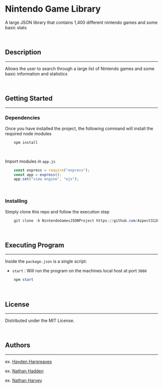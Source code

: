 # Nintendo Game Library

A large JSON library that contains 1,400 different nintendo games and some basic stats

<br>

## Description
---
Allows the user to search through a large list of Nintendo games and some basic information and statistics

<br>

## Getting Started
---
### Dependencies
Once you have installed the project, the following command will install the required node modules

```powershell
    npm install 
```

<br>

Import modules in `app.js`

```Javascript
    const express = require("express");
    const app = express();
    app.set("view engine", "ejs");
```

<br>

### Installing
Simply clone this repo and follow the execution step

```powershell
    git clone -b NintendoGamesJSONProject https://github.com/Azpect3120/WestMecProjects.git
```

<br>

## Executing Program
---
Inside the `package.json` is a single script:
- `start` : Will run the program on the machines local host at port `3000`

```powershell
    npm start
```

<br>

## License
---
Distributed under the MIT License.

<br>

## Authors
---
ex. [Hayden Hargreaves](https://github.com/Azpect3120)

ex. [Nathan Hadden](https://github.com/n8hadden)

ex. [Nathan Harvey](https://github.com/Nathan0926)